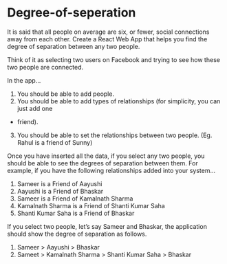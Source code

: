 # Degree-of-seperation
It is said that all people on average are six, or fewer, social connections away from each
other. Create a React Web App that helps you find the degree of separation between any
two people.

Think of it as selecting two users on Facebook and trying to see how these two people are
connected.

In the app...
1. You should be able to add people.
2. You should be able to add types of relationships (for simplicity, you can just add one
- friend).
3. You should be able to set the relationships between two people. (Eg. Rahul is a
friend of Sunny)

Once you have inserted all the data, if you select any two people, you should be able to see
the degrees of separation between them.
For example, if you have the following relationships added into your system...

1. Sameer is a Friend of Aayushi
2. Aayushi is a Friend of Bhaskar
3. Sameer is a Friend of Kamalnath Sharma
4. Kamalnath Sharma is a Friend of Shanti Kumar Saha
5. Shanti Kumar Saha is a Friend of Bhaskar

If you select two people, let’s say Sameer and Bhaskar, the application should show the
degree of separation as follows.

1. Sameer > Aayushi > Bhaskar
2. Sameet > Kamalnath Sharma > Shanti Kumar Saha > Bhaskar
